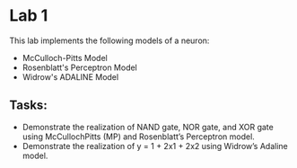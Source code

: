 # Lab 1
This lab implements the following models of a neuron:
* McCulloch-Pitts Model
* Rosenblatt's Perceptron Model
* Widrow's ADALINE Model

## Tasks:
* Demonstrate the realization of NAND gate, NOR gate, and XOR gate using McCullochPitts 
(MP) and Rosenblatt’s Perceptron model.
* Demonstrate the realization of y = 1 + 2x1 + 2x2 using Widrow’s Adaline model.
